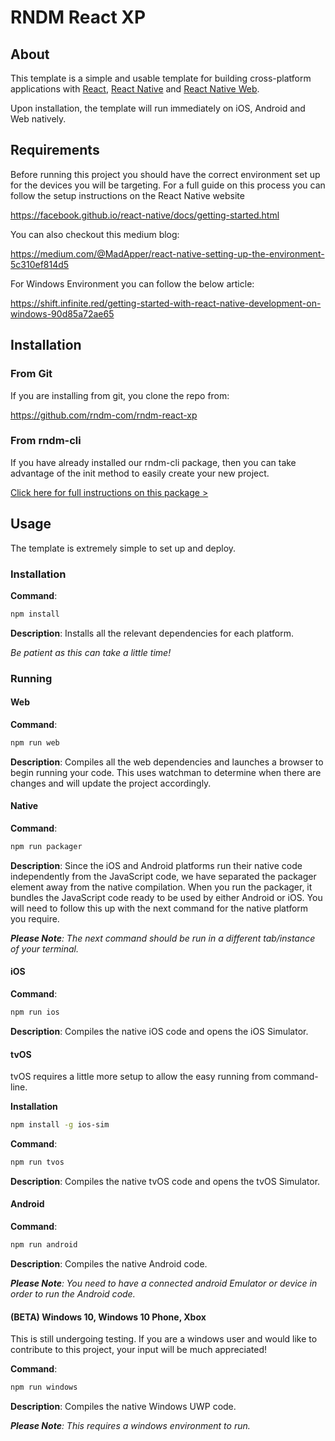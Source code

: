 # RNDM React XP

## About

This template is a simple and usable template for building cross-platform applications with [React](https://reactjs.org/), [React Native](https://facebook.github.io/react-native/) and [React Native Web](https://necolas.github.io/react-native-web).

Upon installation, the template will run immediately on iOS, Android and Web natively.

## Requirements

Before running this project you should have the correct environment set up for the devices you will be targeting. For a full guide on this process you can follow the setup instructions on the
React Native website

https://facebook.github.io/react-native/docs/getting-started.html

You can also checkout this medium blog:

https://medium.com/@MadApper/react-native-setting-up-the-environment-5c310ef814d5

For Windows Environment you can follow the below article:

https://shift.infinite.red/getting-started-with-react-native-development-on-windows-90d85a72ae65

## Installation

### From Git

If you are installing from git, you clone the repo from:

https://github.com/rndm-com/rndm-react-xp

### From rndm-cli

If you have already installed our rndm-cli package, then you can take advantage of the init method to easily create your new project.

[Click here for full instructions on this package >](https://github.com/rndm-com/rndm-cli)

## Usage

The template is extremely simple to set up and deploy.

### Installation

**Command**:
```sh
npm install
```
**Description**: Installs all the relevant dependencies for each platform.

_Be patient as this can take a little time!_

### Running

#### Web

**Command**:
```sh
npm run web
```
**Description**: Compiles all the web dependencies and launches a browser to begin running your code. This uses watchman to determine when there are changes and will update the project accordingly.

#### Native

**Command**:
```sh
npm run packager
```
**Description**: Since the iOS and Android platforms run their native code independently from the JavaScript code, we have separated the packager element away from the native compilation. When you run the packager, it bundles the JavaScript code ready to be used by either Android or iOS. You will need to follow this up with the next command for the native platform you require.

_**Please Note**: The next command should be run in a different tab/instance of your terminal._

#### iOS

**Command**:
```sh
npm run ios
```
**Description**: Compiles the native iOS code and opens the iOS Simulator.

#### tvOS

tvOS requires a little more setup to allow the easy running from command-line.

**Installation**

```sh
npm install -g ios-sim
```

**Command**:
```sh
npm run tvos
```
**Description**: Compiles the native tvOS code and opens the tvOS Simulator.

#### Android

**Command**:
```sh
npm run android
```
**Description**: Compiles the native Android code.

_**Please Note**: You need to have a connected android Emulator or device in order to run the Android code._

#### (BETA) Windows 10, Windows 10 Phone, Xbox

This is still undergoing testing. If you are a windows user and would like to contribute to this project, your input will be much appreciated!

**Command**:
```sh
npm run windows
```
**Description**: Compiles the native Windows UWP code.

_**Please Note**: This requires a windows environment to run._
